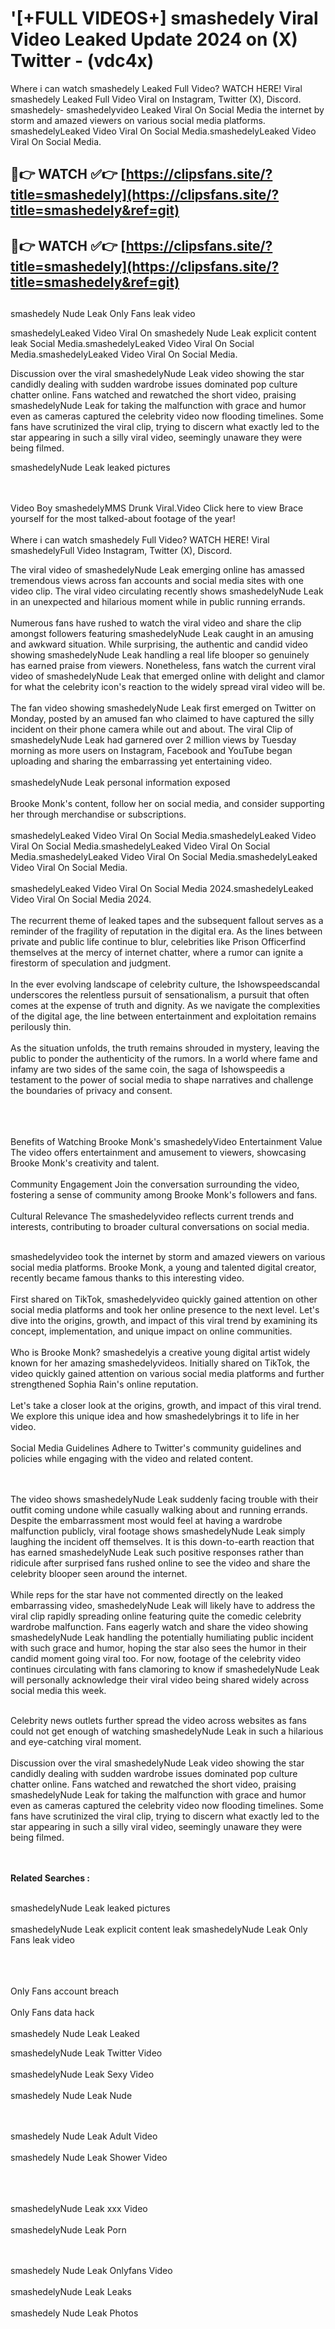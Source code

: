 #  '[+FULL VIDEOS+] smashedely Viral Video Leaked Update 2024 on (X) Twitter - (vdc4x)

Where i can watch smashedely Leaked Full Video? WATCH HERE! Viral smashedely Leaked Full Video Viral on Instagram, Twitter (X), Discord.
smashedely- smashedelyvideo Leaked Viral On Social Media the internet by storm and amazed viewers on various social media platforms.
smashedelyLeaked Video Viral On Social Media.smashedelyLeaked Video Viral On Social Media.




## 🔴👉 WATCH ✅👉 [https://clipsfans.site/?title=smashedely](https://clipsfans.site/?title=smashedely&ref=git)


## 🔴👉 WATCH ✅👉 [https://clipsfans.site/?title=smashedely](https://clipsfans.site/?title=smashedely&ref=git)
##


smashedely Nude Leak Only Fans leak video 


smashedelyLeaked Video Viral On  smashedely Nude Leak explicit content leak Social Media.smashedelyLeaked Video Viral On Social Media.smashedelyLeaked Video Viral On Social Media.



Discussion over the viral smashedelyNude Leak video showing the star candidly dealing with sudden wardrobe issues dominated pop culture chatter online. Fans watched and rewatched the short video, praising smashedelyNude Leak for taking the malfunction with grace and humor even as cameras captured the celebrity video now flooding timelines. Some fans have scrutinized the viral clip, trying to discern what exactly led to the star appearing in such a silly viral video, seemingly unaware they were being filmed.


smashedelyNude Leak leaked pictures


  <br>

  <br>
Video Boy smashedelyMMS Drunk Viral.Video Click here to view Brace yourself for the most talked-about footage of the year!
<br><br>
Where i can watch smashedely Full Video? WATCH HERE! Viral smashedelyFull Video Instagram, Twitter (X), Discord.

The viral video of smashedelyNude Leak emerging online has amassed tremendous views across fan accounts and social media sites with one video clip. The viral video circulating recently shows smashedelyNude Leak in an unexpected and hilarious moment while in public running errands.
<br><br>
Numerous fans have rushed to watch the viral video and share the clip amongst followers featuring smashedelyNude Leak caught in an amusing and awkward situation. While surprising, the authentic and candid video showing smashedelyNude Leak handling a real life blooper so genuinely has earned praise from viewers. Nonetheless, fans watch the current viral video of smashedelyNude Leak that emerged online with delight and clamor for what the celebrity icon's reaction to the widely spread viral video will be.
<br><br>
The fan video showing smashedelyNude Leak first emerged on Twitter on Monday, posted by an amused fan who claimed to have captured the silly incident on their phone camera while out and about. The viral Clip of smashedelyNude Leak had garnered over 2 million views by Tuesday morning as more users on Instagram, Facebook and YouTube began uploading and sharing the embarrassing yet entertaining video.
<br><br>
smashedelyNude Leak personal information exposed
<br><br>
Brooke Monk's content, follow her on social media, and consider supporting her through merchandise or subscriptions.
<br><br>
smashedelyLeaked Video Viral On Social Media.smashedelyLeaked Video Viral On Social Media.smashedelyLeaked Video Viral On Social Media.smashedelyLeaked Video Viral On Social Media.smashedelyLeaked Video Viral On Social Media.
<br><br>
smashedelyLeaked Video Viral On Social Media 2024.smashedelyLeaked Video Viral On Social Media 2024.
<br><br>
The recurrent theme of leaked tapes and the subsequent fallout serves as a reminder of the fragility of reputation in the digital era. As the lines between private and public life continue to blur, celebrities like Prison Officerfind themselves at the mercy of internet chatter, where a rumor can ignite a firestorm of speculation and judgment.
<br><br>
In the ever evolving landscape of celebrity culture, the Ishowspeedscandal underscores the relentless pursuit of sensationalism, a pursuit that often comes at the expense of truth and dignity. As we navigate the complexities of the digital age, the line between entertainment and exploitation remains perilously thin.
<br><br>
As the situation unfolds, the truth remains shrouded in mystery, leaving the public to ponder the authenticity of the rumors. In a world where fame and infamy are two sides of the same coin, the saga of Ishowspeedis a testament to the power of social media to shape narratives and challenge the boundaries of privacy and consent.
<br><br>

<br><br>
Benefits of Watching Brooke Monk's smashedelyVideo Entertainment Value The video offers entertainment and amusement to viewers, showcasing Brooke Monk's creativity and talent.
<br><br>
Community Engagement Join the conversation surrounding the video, fostering a sense of community among Brooke Monk's followers and fans.
<br><br>
Cultural Relevance The smashedelyvideo reflects current trends and interests, contributing to broader cultural conversations on social media.
<br><br>


smashedelyvideo took the internet by storm and amazed viewers on various social media platforms. Brooke Monk, a young and talented digital creator, recently became famous thanks to this interesting video.
<br><br>
First shared on TikTok, smashedelyvideo quickly gained attention on other social media platforms and took her online presence to the next level. Let's dive into the origins, growth, and impact of this viral trend by examining its concept, implementation, and unique impact on online communities.
<br><br>
Who is Brooke Monk? smashedelyis a creative young digital artist widely known for her amazing smashedelyvideos. Initially shared on TikTok, the video quickly gained attention on various social media platforms and further strengthened Sophia Rain's online reputation.
<br><br>
Let's take a closer look at the origins, growth, and impact of this viral trend. We explore this unique idea and how smashedelybrings it to life in her video.
<br><br>
Social Media Guidelines Adhere to Twitter's community guidelines and policies while engaging with the video and related content.


<br><br>
The video shows smashedelyNude Leak suddenly facing trouble with their outfit coming undone while casually walking about and running errands. Despite the embarrassment most would feel at having a wardrobe malfunction publicly, viral footage shows smashedelyNude Leak simply laughing the incident off themselves. It is this down-to-earth reaction that has earned smashedelyNude Leak such positive responses rather than ridicule after surprised fans rushed online to see the video and share the celebrity blooper seen around the internet.
<br><br>
While reps for the star have not commented directly on the leaked embarrassing video, smashedelyNude Leak will likely have to address the viral clip rapidly spreading online featuring quite the comedic celebrity wardrobe malfunction. Fans eagerly watch and share the video showing smashedelyNude Leak handling the potentially humiliating public incident with such grace and humor, hoping the star also sees the humor in their candid moment going viral too. For now, footage of the celebrity video continues circulating with fans clamoring to know if smashedelyNude Leak will personally acknowledge their viral video being shared widely across social media this week.
<br><br>

Celebrity news outlets further spread the video across websites as fans could not get enough of watching smashedelyNude Leak in such a hilarious and eye-catching viral moment.
<br><br>
Discussion over the viral smashedelyNude Leak video showing the star candidly dealing with sudden wardrobe issues dominated pop culture chatter online. Fans watched and rewatched the short video, praising smashedelyNude Leak for taking the malfunction with grace and humor even as cameras captured the celebrity video now flooding timelines. Some fans have scrutinized the viral clip, trying to discern what exactly led to the star appearing in such a silly viral video, seemingly unaware they were being filmed.


<br><br>
<strong>Related Searches :</strong>
<br><br>

smashedelyNude Leak leaked pictures
<br><br>
smashedelyNude Leak explicit content leak
smashedelyNude Leak Only Fans leak video
<br><br>

<br><br>
Only Fans account breach
<br><br>
Only Fans data hack
<br><br>
smashedely Nude Leak Leaked

smashedelyNude Leak Twitter Video
<br><br>
smashedelyNude Leak Sexy Video
<br><br>
smashedely Nude Leak Nude

<br><br>
smashedely Nude Leak Adult Video
<br><br>
smashedely Nude Leak Shower Video
<br><br>

<br><br>
smashedelyNude Leak xxx Video
<br><br>
smashedelyNude Leak Porn

<br><br>
smashedely Nude Leak Onlyfans Video
<br><br>
smashedelyNude Leak Leaks
<br><br>
smashedely Nude Leak Photos